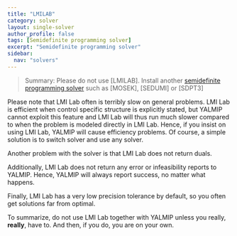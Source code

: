 ```yaml
---
title: "LMILAB"
category: solver
layout: single-solver
author_profile: false
tags: [Semidefinite programming solver]
excerpt: "Semidefinite programming solver"
sidebar:
  nav: "solvers"
---
```


> Summary: Please do not use [LMILAB]. Install another [semidefinite programming solver](/tags/semidefinite-programming-solver) such as [MOSEK], [SEDUMI] or [SDPT3]

Please note that LMI Lab often is terribly slow on general problems. LMI Lab is efficient when control specific structure is explicitly stated, but YALMIP cannot exploit this feature and LMI Lab will thus run much slower compared to when the problem is modeled directly in LMI Lab. Hence, if you insist on using LMI Lab, YALMIP will cause efficiency problems. Of course, a simple solution is to switch solver and use any solver.

Another problem with the solver is that LMI Lab does not return duals.

Additionally, LMI Lab does not return any error or infeasibility reports to YALMIP. Hence, YALMIP will always report success, no matter what happens.

Finally, LMI Lab has a very low precision tolerance by default, so you often get solutions far from optimal.

To summarize, do not use LMI Lab together with YALMIP unless you really, **really**, have to. And then, if you do, you are on your own.
